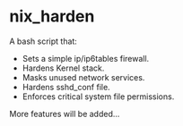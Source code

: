 # nix_harden

A bash script that:

* Sets a simple ip/ip6tables firewall.
* Hardens Kernel stack.
* Masks unused network services.
* Hardens sshd_conf file.
* Enforces critical system file permissions.

More features will be added...

